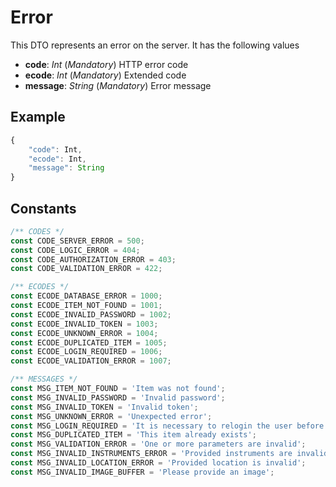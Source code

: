 # Error

This DTO represents an error on the server. It has the following values

- **code**: _Int_ (_Mandatory_) HTTP error code
- **ecode**: _Int_ (_Mandatory_) Extended code
- **message**: _String_ (_Mandatory_) Error message

## Example

```javascript
{
    "code": Int,
    "ecode": Int,
    "message": String
}
```

## Constants

```javascript
/** CODES */
const CODE_SERVER_ERROR = 500;
const CODE_LOGIC_ERROR = 404;
const CODE_AUTHORIZATION_ERROR = 403;
const CODE_VALIDATION_ERROR = 422;

/** ECODES */
const ECODE_DATABASE_ERROR = 1000;
const ECODE_ITEM_NOT_FOUND = 1001;
const ECODE_INVALID_PASSWORD = 1002;
const ECODE_INVALID_TOKEN = 1003;
const ECODE_UNKNOWN_ERROR = 1004;
const ECODE_DUPLICATED_ITEM = 1005;
const ECODE_LOGIN_REQUIRED = 1006;
const ECODE_VALIDATION_ERROR = 1007;

/** MESSAGES */
const MSG_ITEM_NOT_FOUND = 'Item was not found';
const MSG_INVALID_PASSWORD = 'Invalid password';
const MSG_INVALID_TOKEN = 'Invalid token';
const MSG_UNKNOWN_ERROR = 'Unexpected error';
const MSG_LOGIN_REQUIRED = 'It is necessary to relogin the user before taking any action';
const MSG_DUPLICATED_ITEM = 'This item already exists';
const MSG_VALIDATION_ERROR = 'One or more parameters are invalid';
const MSG_INVALID_INSTRUMENTS_ERROR = 'Provided instruments are invalid';
const MSG_INVALID_LOCATION_ERROR = 'Provided location is invalid';
const MSG_INVALID_IMAGE_BUFFER = 'Please provide an image';
```
